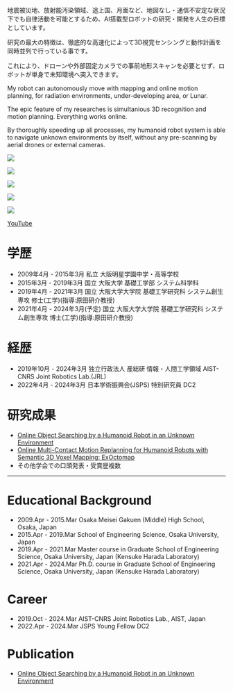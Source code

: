 地震被災地、放射能汚染領域、途上国、月面など、地図なし・通信不安定な状況下でも自律活動を可能とするため、AI搭載型ロボットの研究・開発を人生の目標としています。

研究の最大の特徴は、徹底的な高速化によって3D視覚センシングと動作計画を同時並列で行っている事です。

これにより、ドローンや外部固定カメラでの事前地形スキャンを必要とせず、ロボットが単身で未知環境へ突入できます。

My robot can autonomously move with mapping and online motion planning, for radiation environments, under-developing area, or Lunar.

The epic feature of my researches is simultanious 3D recognition and motion planning. Everything works online.

By thoroughly speeding up all processes, my humanoid robot system is able to navigate unknown environments by itself, without any pre-scanning by aerial drones or external cameras.


[![](https://img.youtube.com/vi/-vjrfDbgqIA/0.jpg)](https://www.youtube.com/watch?v=-vjrfDbgqIA)

[![](https://img.youtube.com/vi/a1Q6IB2DRes/0.jpg)](https://www.youtube.com/watch?v=a1Q6IB2DRes)

[![](https://img.youtube.com/vi/eNSgVcE5eg4/0.jpg)](https://www.youtube.com/watch?v=eNSgVcE5eg4)

[![](https://img.youtube.com/vi/2rr84jnez4k/0.jpg)](https://www.youtube.com/watch?v=2rr84jnez4k)

[![](https://img.youtube.com/vi/q-xpZdomM0k/0.jpg)](https://www.youtube.com/watch?v=q-xpZdomM0k)


[YouTube](https://www.youtube.com/@masatotsuru558)



# 学歴
* 2009年4月 - 2015年3月 私立 大阪明星学園中学・高等学校
* 2015年3月 - 2019年3月 国立 大阪大学 基礎工学部 システム科学科
* 2019年4月 - 2021年3月 国立 大阪大学大学院 基礎工学研究科 システム創生専攻 修士(工学)(指導:原田研介教授)
* 2021年4月 - 2024年3月(予定) 国立 大阪大学大学院 基礎工学研究科 システム創生専攻 博士(工学)(指導:原田研介教授)

# 経歴
* 2019年10月 - 2024年3月 独立行政法人 産総研 情報・人間工学領域 AIST-CNRS Joint Robotics Lab.(JRL)
* 2022年4月 - 2024年3月 日本学術振興会(JSPS) 特別研究員 DC2

# 研究成果
* [Online Object Searching by a Humanoid Robot in an Unknown Environment](https://ieeexplore.ieee.org/document/9361266)
* [Online Multi-Contact Motion Replanning for Humanoid Robots with Semantic 3D Voxel Mapping: ExOctomap](https://www.mdpi.com/2541886)
* その他学会での口頭発表・受賞歴複数

---


# Educational Background
* 2009.Apr - 2015.Mar Osaka Meisei Gakuen (Middle) High School, Osaka, Japan
* 2015.Apr - 2019.Mar School of Engineering Science, Osaka University, Japan
* 2019.Apr - 2021.Mar Master course in Graduate School of Engineering Science, Osaka University, Japan (Kensuke Harada Laboratory)
* 2021.Apr - 2024.Mar Ph.D. course in Graduate School of Engineering Science, Osaka University, Japan (Kensuke Harada Laboratory)

# Career

* 2019.Oct - 2024.Mar AIST-CNRS Joint Robotics Lab., AIST, Japan
* 2022.Apr - 2024.Mar JSPS Young Fellow DC2



# Publication
* [Online Object Searching by a Humanoid Robot in an Unknown Environment](https://ieeexplore.ieee.org/document/9361266)


